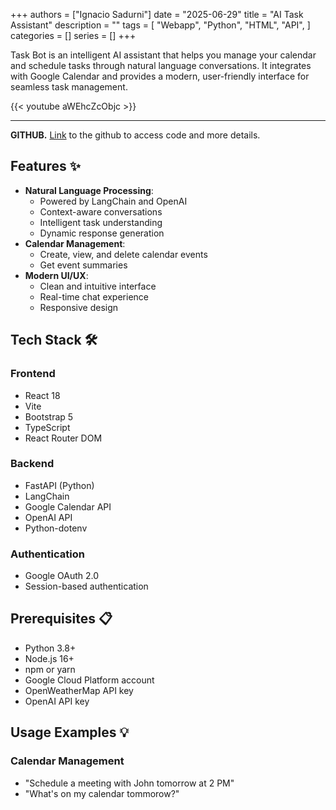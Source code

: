 +++
authors = ["Ignacio Sadurni"]
date = "2025-06-29"
title = "AI Task Assistant"
description = ""
tags = [
    "Webapp",
    "Python",
    "HTML",
    "API",
]
categories = []
series = []
+++

Task Bot is an intelligent AI assistant that helps you manage your calendar and schedule tasks through natural language conversations. It integrates with Google Calendar and provides a modern, user-friendly interface for seamless task management.

{{< youtube aWEhcZcObjc >}}

---

**GITHUB.** [Link](https://github.com/isadurni/photo-booth) to the github to access code and more details.

## Features ✨

- **Natural Language Processing**: 
  - Powered by LangChain and OpenAI
  - Context-aware conversations
  - Intelligent task understanding
  - Dynamic response generation
- **Calendar Management**: 
  - Create, view, and delete calendar events
  - Get event summaries
- **Modern UI/UX**:
  - Clean and intuitive interface
  - Real-time chat experience
  - Responsive design

## Tech Stack 🛠

### Frontend
- React 18
- Vite
- Bootstrap 5
- TypeScript
- React Router DOM

### Backend
- FastAPI (Python)
- LangChain
- Google Calendar API
- OpenAI API
- Python-dotenv

### Authentication
- Google OAuth 2.0
- Session-based authentication

## Prerequisites 📋

- Python 3.8+
- Node.js 16+
- npm or yarn
- Google Cloud Platform account
- OpenWeatherMap API key
- OpenAI API key

## Usage Examples 💡

### Calendar Management
- "Schedule a meeting with John tomorrow at 2 PM"
- "What's on my calendar tommorow?"
